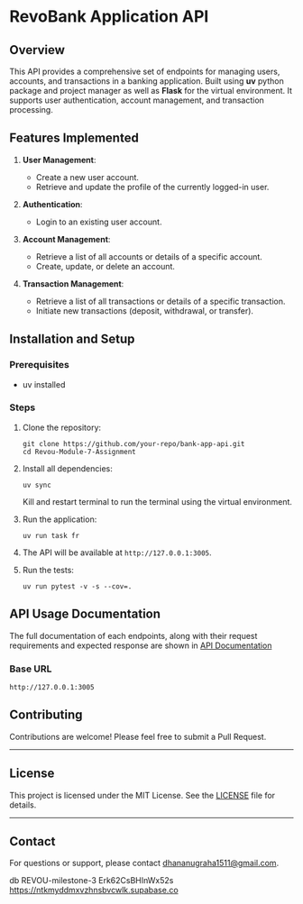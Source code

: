 # RevoBank Application API

## Overview
This API provides a comprehensive set of endpoints for managing users, accounts, and transactions in a banking application. Built using **uv** python package and project manager as well as **Flask** for the virtual environment. It supports user authentication, account management, and transaction processing.

## Features Implemented
1. **User Management**:
   - Create a new user account.
   - Retrieve and update the profile of the currently logged-in user.

2. **Authentication**:
   - Login to an existing user account.

3. **Account Management**:
   - Retrieve a list of all accounts or details of a specific account.
   - Create, update, or delete an account.

4. **Transaction Management**:
   - Retrieve a list of all transactions or details of a specific transaction.
   - Initiate new transactions (deposit, withdrawal, or transfer).

## Installation and Setup

### Prerequisites
- uv installed

### Steps
1. Clone the repository:
   ```
   git clone https://github.com/your-repo/bank-app-api.git
   cd Revou-Module-7-Assignment
   ```

2. Install all dependencies:
   ```
   uv sync
   ```
   Kill and restart terminal to run the terminal using the virtual environment.

3. Run the application:
   ```
   uv run task fr
   ```

4. The API will be available at `http://127.0.0.1:3005`.
   
5. Run the tests:
   ```
   uv run pytest -v -s --cov=.
   ```

## API Usage Documentation

The full documentation of each endpoints, along with their request requirements and expected  response are shown in [API Documentation](https://z03lzbuu5z.apidog.io/get-account-details-14807137e0)

### Base URL
`http://127.0.0.1:3005`


## Contributing
Contributions are welcome! Please feel free to submit a Pull Request.

---
## License
This project is licensed under the MIT License. See the [LICENSE](LICENSE) file for details.

---

## Contact
For questions or support, please contact [dhananugraha1511@gmail.com](mailto:dhananugraha1511@gmail.com).


db
REVOU-milestone-3
Erk62CsBHInWx52s
https://ntkmyddmxvzhnsbvcwlk.supabase.co
